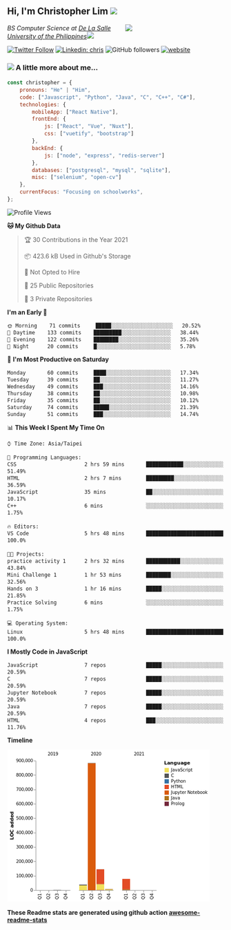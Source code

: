 <h2>Hi, I'm Christopher Lim <img src="https://media3.giphy.com/media/r3SVtaGUukD5V6UjzP/giphy.gif" width="50" /></h2>
<img align='right' src="https://media.giphy.com/media/M9gbBd9nbDrOTu1Mqx/giphy.gif" width="230">
<p><em>BS Computer Science at <a href="https://www.dlsu.edu.ph/">De La Salle University of the Philippines</a><img src="https://media.giphy.com/media/WUlplcMpOCEmTGBtBW/giphy.gif" width="30"> 
</em></p>

[![Twitter Follow](https://img.shields.io/twitter/follow/ClovesJL?label=Follow)](https://twitter.com/intent/follow?screen_name=ClovesJL)
[![Linkedin: chris](https://img.shields.io/badge/-chris-blue?style=flat-square&logo=Linkedin&logoColor=white&link=https://www.linkedin.com/in/christopher-lim-122831183/)](https://www.linkedin.com/in/christopher-lim-122831183/)
![GitHub followers](https://img.shields.io/github/followers/cc-visionary?label=Follow&style=social)
[![website](https://img.shields.io/badge/Website-46a2f1.svg?&style=flat-square&logo=Google-Chrome&logoColor=white&link=http://christopherlim.surge.sh/)](http://christopherlim.surge.sh/)

### <img src="https://media.giphy.com/media/VgCDAzcKvsR6OM0uWg/giphy.gif" width="50"> A little more about me...  

```javascript
const christopher = {
    pronouns: "He" | "Him",
    code: ["Javascript", "Python", "Java", "C", "C++", "C#"],
    technologies: {
        mobileApp: ["React Native"],
        frontEnd: {
            js: ["React", "Vue", "Nuxt"],
            css: ["vuetify", "bootstrap"]
        },
        backEnd: {
            js: ["node", "express", "redis-server"]
        },
        databases: ["postgresql", "mysql", "sqlite"],
        misc: ["selenium", "open-cv"]
    },
    currentFocus: "Focusing on schoolworks",
};
```

<!--START_SECTION:waka-->
![Profile Views](http://img.shields.io/badge/Profile%20Views-74-blue)

**🐱 My Github Data** 

> 🏆 30 Contributions in the Year 2021
 > 
> 📦 423.6 kB Used in Github's Storage 
 > 
> 🚫 Not Opted to Hire
 > 
> 📜 25 Public Repositories 
 > 
> 🔑 3 Private Repositories  
 > 
**I'm an Early 🐤** 

```text
🌞 Morning    71 commits     █████░░░░░░░░░░░░░░░░░░░░   20.52% 
🌆 Daytime    133 commits    █████████░░░░░░░░░░░░░░░░   38.44% 
🌃 Evening    122 commits    ████████░░░░░░░░░░░░░░░░░   35.26% 
🌙 Night      20 commits     █░░░░░░░░░░░░░░░░░░░░░░░░   5.78%

```
📅 **I'm Most Productive on Saturday** 

```text
Monday       60 commits     ████░░░░░░░░░░░░░░░░░░░░░   17.34% 
Tuesday      39 commits     ██░░░░░░░░░░░░░░░░░░░░░░░   11.27% 
Wednesday    49 commits     ███░░░░░░░░░░░░░░░░░░░░░░   14.16% 
Thursday     38 commits     ██░░░░░░░░░░░░░░░░░░░░░░░   10.98% 
Friday       35 commits     ██░░░░░░░░░░░░░░░░░░░░░░░   10.12% 
Saturday     74 commits     █████░░░░░░░░░░░░░░░░░░░░   21.39% 
Sunday       51 commits     ███░░░░░░░░░░░░░░░░░░░░░░   14.74%

```


📊 **This Week I Spent My Time On** 

```text
⌚︎ Time Zone: Asia/Taipei

💬 Programming Languages: 
CSS                      2 hrs 59 mins       ████████████░░░░░░░░░░░░░   51.49% 
HTML                     2 hrs 7 mins        █████████░░░░░░░░░░░░░░░░   36.59% 
JavaScript               35 mins             ██░░░░░░░░░░░░░░░░░░░░░░░   10.17% 
C++                      6 mins              ░░░░░░░░░░░░░░░░░░░░░░░░░   1.75%

🔥 Editors: 
VS Code                  5 hrs 48 mins       █████████████████████████   100.0%

🐱‍💻 Projects: 
practice activity 1      2 hrs 32 mins       ███████████░░░░░░░░░░░░░░   43.84% 
Mini Challenge 1         1 hr 53 mins        ████████░░░░░░░░░░░░░░░░░   32.56% 
Hands on 3               1 hr 16 mins        █████░░░░░░░░░░░░░░░░░░░░   21.85% 
Practice Solving         6 mins              ░░░░░░░░░░░░░░░░░░░░░░░░░   1.75%

💻 Operating System: 
Linux                    5 hrs 48 mins       █████████████████████████   100.0%

```

**I Mostly Code in JavaScript** 

```text
JavaScript               7 repos             █████░░░░░░░░░░░░░░░░░░░░   20.59% 
C                        7 repos             █████░░░░░░░░░░░░░░░░░░░░   20.59% 
Jupyter Notebook         7 repos             █████░░░░░░░░░░░░░░░░░░░░   20.59% 
Java                     7 repos             █████░░░░░░░░░░░░░░░░░░░░   20.59% 
HTML                     4 repos             ███░░░░░░░░░░░░░░░░░░░░░░   11.76%

```


**Timeline**

![Chart not found](https://raw.githubusercontent.com/cc-visionary/cc-visionary/master/charts/bar_graph.png) 


<!--END_SECTION:waka-->

**These Readme stats are generated using github action [awesome-readme-stats](https://github.com/anmol098/waka-readme-stats)**
